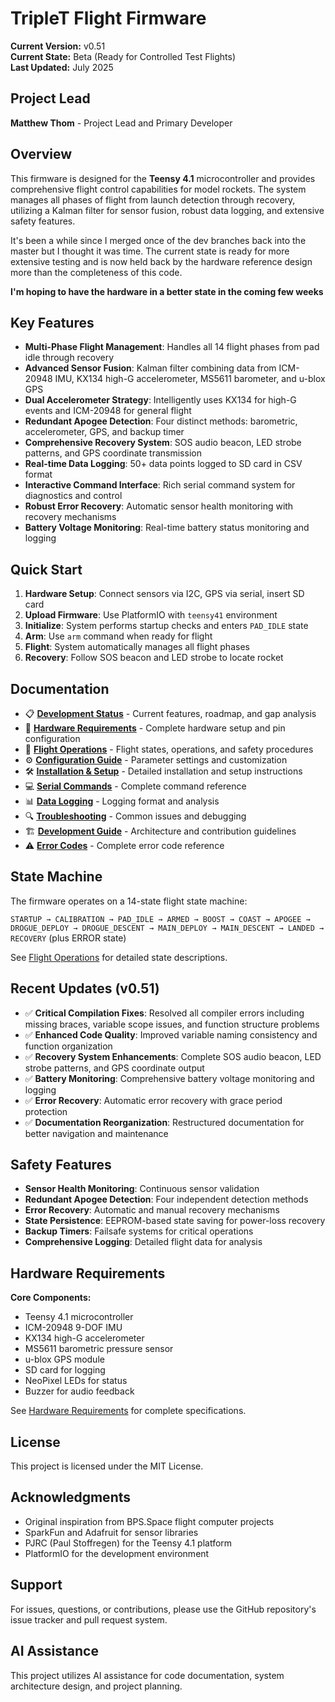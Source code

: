 # TripleT Flight Firmware

**Current Version:** v0.51  
**Current State:** Beta (Ready for Controlled Test Flights)  
**Last Updated:** July 2025

## Project Lead
**Matthew Thom** - Project Lead and Primary Developer

## Overview

This firmware is designed for the **Teensy 4.1** microcontroller and provides comprehensive flight control capabilities for model rockets.
The system manages all phases of flight from launch detection through recovery, utilizing a Kalman filter for sensor fusion, robust data logging, and extensive safety features.

It's been a while since I merged once of the dev branches back into the master but I thought it was time.
The current state is ready for more extensive testing and is now held back by the hardware reference design more than the completeness of this code.

**I'm hoping to have the hardware in a better state in the coming few weeks**

## Key Features

- **Multi-Phase Flight Management**: Handles all 14 flight phases from pad idle through recovery
- **Advanced Sensor Fusion**: Kalman filter combining data from ICM-20948 IMU, KX134 high-G accelerometer, MS5611 barometer, and u-blox GPS
- **Dual Accelerometer Strategy**: Intelligently uses KX134 for high-G events and ICM-20948 for general flight
- **Redundant Apogee Detection**: Four distinct methods: barometric, accelerometer, GPS, and backup timer
- **Comprehensive Recovery System**: SOS audio beacon, LED strobe patterns, and GPS coordinate transmission
- **Real-time Data Logging**: 50+ data points logged to SD card in CSV format
- **Interactive Command Interface**: Rich serial command system for diagnostics and control
- **Robust Error Recovery**: Automatic sensor health monitoring with recovery mechanisms
- **Battery Voltage Monitoring**: Real-time battery status monitoring and logging

## Quick Start

1. **Hardware Setup**: Connect sensors via I2C, GPS via serial, insert SD card
2. **Upload Firmware**: Use PlatformIO with `teensy41` environment
3. **Initialize**: System performs startup checks and enters `PAD_IDLE` state
4. **Arm**: Use `arm` command when ready for flight
5. **Flight**: System automatically manages all flight phases
6. **Recovery**: Follow SOS beacon and LED strobe to locate rocket

## Documentation

- 📋 **[Development Status](docs/DEVELOPMENT_STATUS.md)** - Current features, roadmap, and gap analysis
- 🔧 **[Hardware Requirements](docs/HARDWARE.md)** - Complete hardware setup and pin configuration
- 🚀 **[Flight Operations](docs/FLIGHT_OPERATIONS.md)** - Flight states, operations, and safety procedures
- ⚙️ **[Configuration Guide](docs/CONFIGURATION.md)** - Parameter settings and customization
- 🛠️ **[Installation & Setup](docs/INSTALLATION.md)** - Detailed installation and setup instructions
- 💻 **[Serial Commands](docs/COMMANDS.md)** - Complete command reference
- 📊 **[Data Logging](docs/DATA_LOGGING.md)** - Logging format and analysis
- 🔍 **[Troubleshooting](docs/TROUBLESHOOTING.md)** - Common issues and debugging
- 🏗️ **[Development Guide](docs/DEVELOPMENT.md)** - Architecture and contribution guidelines
- ⚠️ **[Error Codes](docs/ERROR_CODES.md)** - Complete error code reference

## State Machine

The firmware operates on a 14-state flight state machine:

`STARTUP → CALIBRATION → PAD_IDLE → ARMED → BOOST → COAST → APOGEE → DROGUE_DEPLOY → DROGUE_DESCENT → MAIN_DEPLOY → MAIN_DESCENT → LANDED → RECOVERY` (plus ERROR state)

See [Flight Operations](docs/FLIGHT_OPERATIONS.md) for detailed state descriptions.

## Recent Updates (v0.51)

- ✅ **Critical Compilation Fixes**: Resolved all compiler errors including missing braces, variable scope issues, and function structure problems
- ✅ **Enhanced Code Quality**: Improved variable naming consistency and function organization
- ✅ **Recovery System Enhancements**: Complete SOS audio beacon, LED strobe patterns, and GPS coordinate output
- ✅ **Battery Monitoring**: Comprehensive battery voltage monitoring and logging
- ✅ **Error Recovery**: Automatic error recovery with grace period protection
- ✅ **Documentation Reorganization**: Restructured documentation for better navigation and maintenance

## Safety Features

- **Sensor Health Monitoring**: Continuous sensor validation
- **Redundant Apogee Detection**: Four independent detection methods
- **Error Recovery**: Automatic and manual recovery mechanisms
- **State Persistence**: EEPROM-based state saving for power-loss recovery
- **Backup Timers**: Failsafe systems for critical operations
- **Comprehensive Logging**: Detailed flight data for analysis

## Hardware Requirements

**Core Components:**
- Teensy 4.1 microcontroller
- ICM-20948 9-DOF IMU
- KX134 high-G accelerometer
- MS5611 barometric pressure sensor
- u-blox GPS module
- SD card for logging
- NeoPixel LEDs for status
- Buzzer for audio feedback

See [Hardware Requirements](docs/HARDWARE.md) for complete specifications.

## License

This project is licensed under the MIT License.

## Acknowledgments

- Original inspiration from BPS.Space flight computer projects
- SparkFun and Adafruit for sensor libraries
- PJRC (Paul Stoffregen) for the Teensy 4.1 platform
- PlatformIO for the development environment

## Support

For issues, questions, or contributions, please use the GitHub repository's issue tracker and pull request system.

## AI Assistance

This project utilizes AI assistance for code documentation, system architecture design, and project planning.